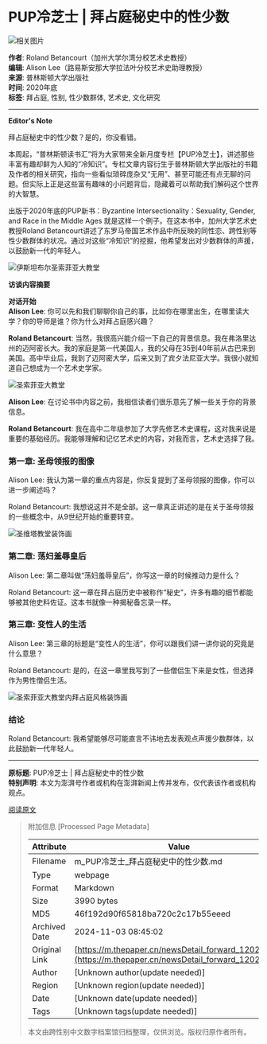 # PUP冷芝士 | 拜占庭秘史中的性少数

![相关图片](https://image.thepaper.cn/publish/interaction/image/3/243/455.jpg)

**作者**: Roland Betancourt（加州大学尔湾分校艺术史教授）  
**编辑**: Alison Lee（路易斯安那大学拉法叶分校艺术史助理教授）  
**来源**: 普林斯顿大学出版社  
**时间**: 2020年底  
**标签**: 拜占庭, 性别, 性少数群体, 艺术史, 文化研究  

---

**Editor's Note**

拜占庭秘史中的性少数？是的，你没看错。

本周起，“普林斯顿读书汇”将为大家带来全新月度专栏【PUP冷芝士】，讲述那些丰富有趣却鲜为人知的“冷知识”。专栏文章内容衍生于普林斯顿大学出版社的书籍及作者的相关研究，指向一些看似琐碎庞杂又“无用”、甚至可能还有点无聊的问题。但实际上正是这些富有趣味的小问题背后，隐藏着可以帮助我们解码这个世界的大智慧。

出版于2020年底的PUP新书：Byzantine Intersectionality：Sexuality, Gender, and Race in the Middle Ages 就是这样一个例子。在这本书中，加州大学艺术史教授Roland Betancourt讲述了东罗马帝国艺术作品中所反映的同性恋、跨性别等性少数群体的状况。通过对这些“冷知识”的挖掘，他希望发出对少数群体的声援，以鼓励新一代的年轻人。

![伊斯坦布尔圣索菲亚大教堂](https://imagepphcloud.thepaper.cn/pph/image/123/961/97.jpg)

**访谈内容摘要**

**对话开始**  
**Alison Lee**: 你可以先和我们聊聊你自己的事，比如你在哪里出生，在哪里读大学？你的导师是谁？你为什么对拜占庭感兴趣？

**Roland Betancourt**: 当然，我很高兴能介绍一下自己的背景信息。我在弗洛里达州的迈阿密长大。我的家庭是第一代美国人，我的父母在35到40年前从古巴来到美国。高中毕业后，我到了迈阿密大学，后来又到了宾夕法尼亚大学。我很小就知道自己想成为一个艺术史学家。

![圣索菲亚大教堂](https://imagepphcloud.thepaper.cn/pph/image/123/961/106.jpg)

**Alison Lee**: 在讨论书中内容之前，我相信读者们很乐意先了解一些关于你的背景信息。

**Roland Betancourt**: 我在高中二年级参加了大学先修艺术史课程，这对我来说是重要的基础经历。我能够理解和记忆艺术史的内容，对我而言，艺术史选择了我。

### 第一章: 圣母领报的图像

Alison Lee: 我认为第一章的重点内容是，你反复提到了圣母领报的图像，你可以进一步阐述吗？

Roland Betancourt: 我想说这并不是全部。这一章真正讲述的是在关于圣母领报的一些概念中，从9世纪开始的重要转变。

![圣维塔教堂装饰画](https://imagepphcloud.thepaper.cn/pph/image/123/961/115.jpg)

### 第二章: 荡妇羞辱皇后

Alison Lee: 第二章叫做“荡妇羞辱皇后”，你写这一章的时候推动力是什么？

Roland Betancourt: 这一章在拜占庭历史中被称作“秘史”，许多有趣的细节都能够被其他史料佐证。这本书就像一种揭秘备忘录一样。

### 第三章: 变性人的生活

Alison Lee: 第三章的标题是“变性人的生活”，你可以跟我们讲一讲你说的究竟是什么意思？

Roland Betancourt: 是的，在这一章里我写到了一些僧侣生下来是女性，但选择作为男性僧侣生活。

![圣索菲亚大教堂内拜占庭风格装饰画](https://imagepphcloud.thepaper.cn/pph/image/123/961/138.jpg)

### 结论

Roland Betancourt: 我希望能够尽可能直言不讳地去发表观点声援少数群体，以此鼓励新一代年轻人。

---

**原标题**: PUP冷芝士 | 拜占庭秘史中的性少数  
**特别声明**: 本文为澎湃号作者或机构在澎湃新闻上传并发布，仅代表该作者或机构观点。  

[阅读原文](http://mp.weixin.qq.com/s/3iaAVebnOr0BlNDcppalxg)

> 附加信息 [Processed Page Metadata]
>
> | Attribute       | Value                                  |
> |-----------------|----------------------------------------|
> | Filename        | m_PUP冷芝士_拜占庭秘史中的性少数.md                             |
> | Type            | webpage                                 |
> | Format          | Markdown                               |
> | Size            | 3990 bytes                           |
> | MD5             | 46f192d90f65818ba720c2c17b55eeed                                  |
> | Archived Date   | 2024-11-03 08:45:02                             |
> | Original Link   | [https://m.thepaper.cn/newsDetail_forward_12025720](https://m.thepaper.cn/newsDetail_forward_12025720)                         |
> | Author          | [Unknown author(update needed)]                              |
> | Region          | [Unknown region(update needed)]                              |
> | Date            | [Unknown date(update needed)]                                 |
> | Tags            | [Unknown tags(update needed)]                                 |
>
> 本文由跨性别中文数字档案馆归档整理，仅供浏览。版权归原作者所有。
>